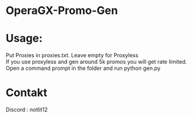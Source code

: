 # OperaGX-Promo-Gen

# Usage:
Put Proxies in proxies.txt. Leave empty for Proxyless\
If you use proxyless and gen around 5k promos you will get rate limited.\
Open a command prompt in the folder and run python gen.py

# Contakt
Discord : notlit12
